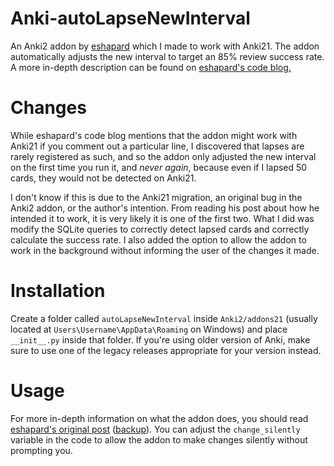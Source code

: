 # Anki-autoLapseNewInterval
An Anki2 addon by [eshapard](https://github.com/eshapard) which I made to work with Anki21. The addon automatically adjusts the new interval to target an 85% review success rate. A more in-depth description can be found on [eshapard's code blog.](https://eshapard.github.io/anki/anki-auto-adjust-new-interval-after-a-lapse.html)
# Changes
While eshapard's code blog mentions that the addon might work with Anki21 if you comment out a particular line, I discovered that lapses are rarely registered as such, and so the addon only adjusted the new interval on the first time you run it, and *never again*, because even if I lapsed 50 cards, they would not be detected on Anki21.
  
I don't know if this is due to the Anki21 migration, an original bug in the Anki2 addon, or the author's intention. From reading his post about how he intended it to work, it is very likely it is one of the first two. What I did was modify the SQLite queries to correctly detect lapsed cards and correctly calculate the success rate. I also added the option to allow the addon to work in the background without informing the user of the changes it made.
# Installation
Create a folder called `autoLapseNewInterval` inside `Anki2/addons21` (usually located at `Users\Username\AppData\Roaming` on Windows) and place `__init__.py` inside that folder. If you're using older version of Anki, make sure to use one of the legacy releases appropriate for your version instead.
# Usage
For more in-depth information on what the addon does, you should read [eshapard's original post](https://eshapard.github.io/anki/anki-auto-adjust-new-interval-after-a-lapse.html) ([backup](https://htmlpreview.github.io/?https://github.com/daedsidog/Anki-autoLapseNewInterval/blob/master/eshepard-blogpost-backup/Anki%20Auto-Adjust%20New%20Interval%20After%20A%20Lapse.html)). 
You can adjust the `change_silently` variable in the code to allow the addon to make changes silently without prompting you.
